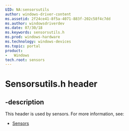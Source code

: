```yaml
---
UID: NA:sensorsutils
author: windows-driver-content
ms.assetid: 2f24ce41-8f5a-4071-883f-202c58f4c7dd
ms.author: windowsdriverdev
ms.date: 07/30/18
ms.keywords: sensorsutils.h
ms.prod: windows-hardware
ms.technology: windows-devices
ms.topic: portal
product:
-	Windows
tech.root: sensors
---
```


# Sensorsutils.h header


## -description


This header is used by sensors. For more information, see:

- [Sensors](../_sensors/index.md)
